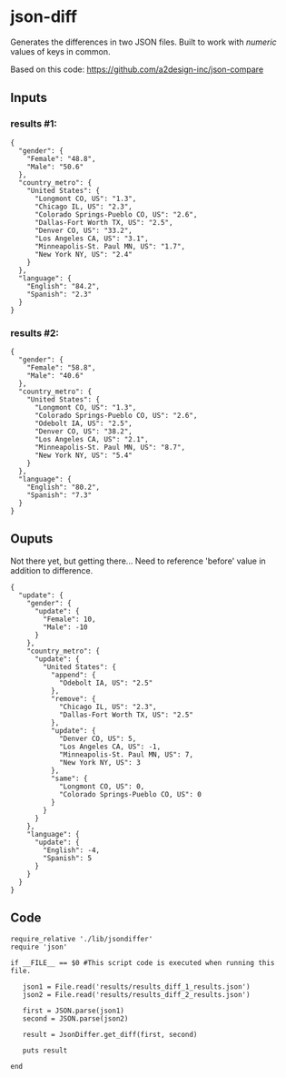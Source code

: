 # json-diff
Generates the differences in two JSON files. Built to work with *numeric* values of keys in common.

Based on this code: https://github.com/a2design-inc/json-compare

## Inputs

### results #1:

```
{
  "gender": {
    "Female": "48.8",
    "Male": "50.6"
  },
  "country_metro": {
    "United States": {
      "Longmont CO, US": "1.3",
      "Chicago IL, US": "2.3",
      "Colorado Springs-Pueblo CO, US": "2.6",
      "Dallas-Fort Worth TX, US": "2.5",
      "Denver CO, US": "33.2",
      "Los Angeles CA, US": "3.1",
      "Minneapolis-St. Paul MN, US": "1.7",
      "New York NY, US": "2.4"
    }
  },
  "language": {
    "English": "84.2",
    "Spanish": "2.3"
  }
}
```


### results #2:

```
{
  "gender": {
    "Female": "58.8",
    "Male": "40.6"
  },
  "country_metro": {
    "United States": {
      "Longmont CO, US": "1.3",
      "Colorado Springs-Pueblo CO, US": "2.6",
      "Odebolt IA, US": "2.5",
      "Denver CO, US": "38.2",
      "Los Angeles CA, US": "2.1",
      "Minneapolis-St. Paul MN, US": "8.7",
      "New York NY, US": "5.4"
    }
  },
  "language": {
    "English": "80.2",
    "Spanish": "7.3"
  }
}
```

## Ouputs 

Not there yet, but getting there... Need to reference 'before' value in addition to difference.

```
{
  "update": {
    "gender": {
      "update": {
        "Female": 10,
        "Male": -10
      }
    },
    "country_metro": {
      "update": {
        "United States": {
          "append": {
            "Odebolt IA, US": "2.5"
          },
          "remove": {
            "Chicago IL, US": "2.3",
            "Dallas-Fort Worth TX, US": "2.5"
          },
          "update": {
            "Denver CO, US": 5,
            "Los Angeles CA, US": -1,
            "Minneapolis-St. Paul MN, US": 7,
            "New York NY, US": 3
          },
          "same": {
            "Longmont CO, US": 0,
            "Colorado Springs-Pueblo CO, US": 0
          }
        }
      }
    },
    "language": {
      "update": {
        "English": -4,
        "Spanish": 5
      }
    }
  }
}
```


## Code

```
require_relative './lib/jsondiffer'
require 'json'

if __FILE__ == $0 #This script code is executed when running this file.

   json1 = File.read('results/results_diff_1_results.json')
   json2 = File.read('results/results_diff_2_results.json')

   first = JSON.parse(json1)
   second = JSON.parse(json2)

   result = JsonDiffer.get_diff(first, second)
   
   puts result

end

```
